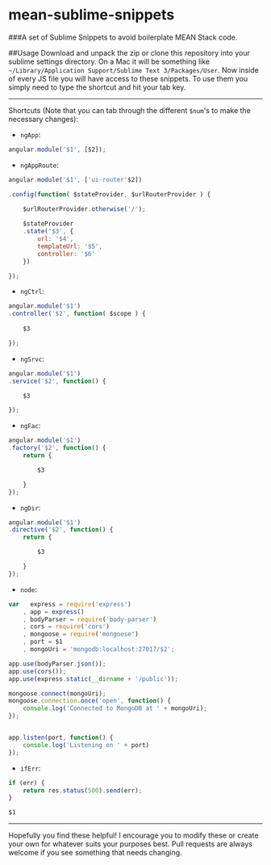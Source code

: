 # mean-sublime-snippets

###A set of Sublime Snippets to avoid boilerplate MEAN Stack code.

##Usage
Download and unpack the zip or clone this repository into your sublime settings directory. On a Mac it will be something like `~/Library/Application Support/Sublime Text 3/Packages/User`. Now inside of every JS file you will have access to these snippets. To use them you simply need to type the shortcut and hit your tab key.

___

Shortcuts (Note that you can tab through the different `$num`'s to make the necessary changes):

- `ngApp`:
```javascript
angular.module('$1', [$2]);
```

- `ngAppRoute`:
```javascript
angular.module('$1', ['ui-router'$2])

.config(function( $stateProvider, $urlRouterProvider ) {

	$urlRouterProvider.otherwise('/');
	
	$stateProvider
	.state('$3', {
		url: '$4',
		templateUrl: '$5',
		controller: '$6'
	})

});
```

- `ngCtrl`:
```javascript
angular.module('$1')
.controller('$2', function( $scope ) {
	
	$3

});
```

- `ngSrvc`:
```javascript
angular.module('$1')
.service('$2', function() {

	$3

});
```

- `ngFac`:
```javascript
angular.module('$1')
.factory('$2', function() {
	return {

		$3

	}
});
```

- `ngDir`:
```javascript
angular.module('$1')
.directive('$2', function() {
	return {

		$3

	}
});
```

- `node`:
```javascript
var   express = require('express')
	, app = express()
	, bodyParser = require('body-parser')
	, cors = require('cors')
	, mongoose = require('mongoose')
	, port = $1
	, mongoUri = 'mongodb:localhost:27017/$2';

app.use(bodyParser.json());
app.use(cors());
app.use(express.static(__dirname + '/public'));

mongoose.connect(mongoUri);
mongoose.connection.once('open', function() {
	console.log('Connected to MongoDB at ' + mongoUri);
});


app.listen(port, function() {
	console.log('Listening on ' + port)
});
```

- `ifErr`:
```javascript
if (err) {
	return res.status(500).send(err);
}

$1
```

___

Hopefully you find these helpful! I encourage you to modify these or create your own for whatever suits your purposes best. Pull requests are always welcome if you see something that needs changing.
